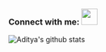 ### Connect with me: <img src="https://media.giphy.com/media/LnQjpWaON8nhr21vNW/giphy.gif" height="32">

![Aditya's github stats](https://github-readme-stats.vercel.app/api?username=aditya37&theme=dark&show_icons=true)
